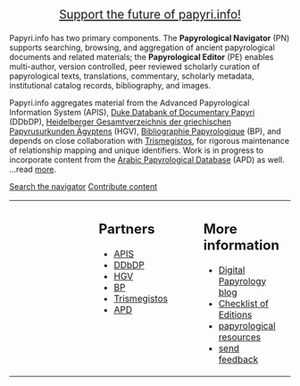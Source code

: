 <p style="font-size: 1.5em; text-align:center"><a href="https://www.supportpapyri.info/">Support the future of papyri.info!</a></p>

<span class="papyriDotInfo">Papyri.info</span> has two primary components. The <strong>Papyrological Navigator</strong> (PN) supports searching, browsing, and aggregation of ancient papyrological documents and related materials; the <strong>Papyrological Editor</strong> (PE) enables multi-author, version controlled, peer reviewed scholarly curation of papyrological texts, translations, commentary, scholarly metadata, institutional catalog records, bibliography, and images. 

Papyri.info aggregates material from the Advanced Papyrological Information System 
(APIS), [Duke Databank of Documentary Papyri](ddbdp) (DDbDP), [Heidelberger Gesamtverzeichnis der griechischen Papyrusurkunden Ägyptens](http://www.rzuser.uni-heidelberg.de/~gv0/) (HGV), [Bibliographie Papyrologique](http://www.ulb.ac.be/philo/cpeg/bp.htm) (BP), and depends on close collaboration with  [Trismegistos](http://www.trismegistos.org/), for rigorous maintenance of relationship mapping and unique identifiers. Work is in progress to incorporate content from the [Arabic Papyrological Database](http://orientw.uzh.ch:8080/apd/project.jsp) (APD) as well. ...read [more](docs/about).


<div id="search"> 
  <a href="/search" id="searchbutton">Search the navigator</a>
  <a href="/editor" id="editorbutton">Contribute content</a>
</div>

<table width="100%">
  <tr>
    <td width="50%" valign="top" style="padding-left:10em;padding-right:2em;"><h2>Partners</h2>
    <ul class="about">
      <li><a href="docs/apis" title="learn about the Advanced Papyrological Information System">APIS</a></li>
      <li><a href="/docs/ddbdp" title="learn about the Duke Databank of Documentary Papyri">DDbDP</a></li>
      <li><a href="https://aquila.zaw.uni-heidelberg.de/start" title="learn about the Heidelberger Gesamtverzeichnis der griechischen Papyrusurkunden Ägyptens">HGV</a></li>
      <li><a href="https://web.archive.org/web/20220308011812/http://www.aere-egke.be/BP_enligne.htm" title="learn about the Bibliographie Papyrologique">BP</a></li>
      <li><a href="http://www.trismegistos.org/" title="learn about the Trismegistos project">Trismegistos</a></li>
      <li><a href="http://www.ori.uzh.ch/apd" title="learn about the Arabic Papyrological Database">APD</a></li>
    </ul></td>
    <td width="50%" valign="top" style="padding-left:2em;padding-right:10em;"><h2>More information</h2>
    <ul class="about">
      <li><a href="http://digitalpapyrology.blogspot.com/">Digital Papyrology blog</a></li> 
      <li><a href="/docs/checklist">Checklist of Editions</a></li>
      <li><a href="/docs/resources">papyrological resources</a></li>
      <li><a href="feedback.html">send feedback</a></li>
    </ul></td>
  </tr>
</table>
